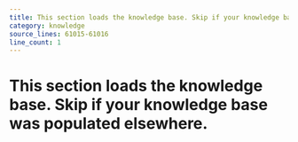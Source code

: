 ```yaml
---
title: This section loads the knowledge base. Skip if your knowledge base was populated elsewhere.
category: knowledge
source_lines: 61015-61016
line_count: 1
---
```


# This section loads the knowledge base. Skip if your knowledge base was populated elsewhere.
